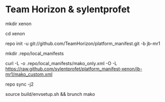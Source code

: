 Team Horizon & sylentprofet
===========

mkdir xenon

cd xenon

repo init -u git://github.com/TeamHorizon/platform_manifest.git -b jb-mr1

mkdir .repo/local_manifests

curl -L -o .repo/local_manifests/mako_only.xml -O -L https://raw.github.com/sylentprofet/platform_manifest-xenon/jb-mr1/mako_custom.xml

repo sync -j2

source build/envsetup.sh && brunch mako


